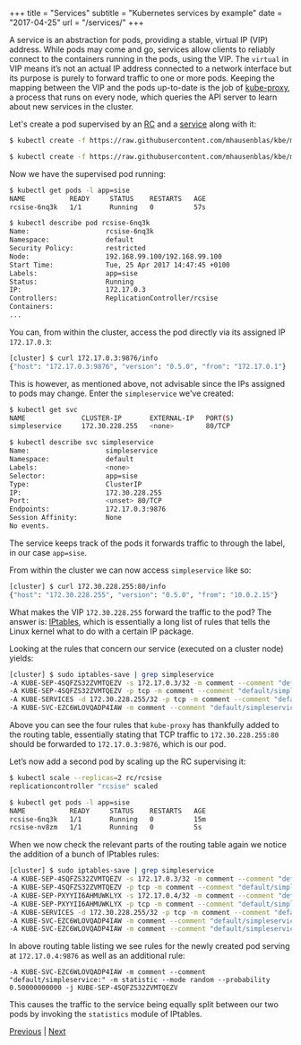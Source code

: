+++
title = "Services"
subtitle = "Kubernetes services by example"
date = "2017-04-25"
url = "/services/"
+++

A service is an abstraction for pods, providing a stable, virtual IP (VIP) address.
While pods may come and go, services allow clients to reliably connect to the
containers running in the pods, using the VIP. The `virtual` in VIP means it’s
not an actual IP address connected to a network interface but its purpose is purely
to forward traffic to one or more pods. Keeping the mapping between the VIP and the
pods up-to-date is the job of [kube-proxy](https://kubernetes.io/docs/admin/kube-proxy/),
a process that runs on every node, which queries the API server to learn about
new services in the cluster.

Let's create a pod supervised by an [RC](https://github.com/mhausenblas/kbe/blob/master/specs/services/rc.yaml)
and a [service](https://github.com/mhausenblas/kbe/blob/master/specs/services/svc.yaml)
along with it:

```bash
$ kubectl create -f https://raw.githubusercontent.com/mhausenblas/kbe/master/specs/services/rc.yaml

$ kubectl create -f https://raw.githubusercontent.com/mhausenblas/kbe/master/specs/services/svc.yaml
```

Now we have the supervised pod running:

```bash
$ kubectl get pods -l app=sise
NAME           READY     STATUS    RESTARTS   AGE
rcsise-6nq3k   1/1       Running   0          57s

$ kubectl describe pod rcsise-6nq3k
Name:                   rcsise-6nq3k
Namespace:              default
Security Policy:        restricted
Node:                   192.168.99.100/192.168.99.100
Start Time:             Tue, 25 Apr 2017 14:47:45 +0100
Labels:                 app=sise
Status:                 Running
IP:                     172.17.0.3
Controllers:            ReplicationController/rcsise
Containers:
...
```

You can, from within the cluster, access the pod directly via its
assigned IP `172.17.0.3`:

```bash
[cluster] $ curl 172.17.0.3:9876/info
{"host": "172.17.0.3:9876", "version": "0.5.0", "from": "172.17.0.1"}
```

This is however, as mentioned above, not advisable since the IPs assigned
to pods may change. Enter the `simpleservice` we've created:

```bash
$ kubectl get svc
NAME              CLUSTER-IP       EXTERNAL-IP   PORT(S)                   AGE
simpleservice     172.30.228.255   <none>        80/TCP                    5m

$ kubectl describe svc simpleservice
Name:                   simpleservice
Namespace:              default
Labels:                 <none>
Selector:               app=sise
Type:                   ClusterIP
IP:                     172.30.228.255
Port:                   <unset> 80/TCP
Endpoints:              172.17.0.3:9876
Session Affinity:       None
No events.
```

The service keeps track of the pods it forwards traffic to through the label,
in our case `app=sise`.

From within the cluster we can now access `simpleservice` like so:

```bash
[cluster] $ curl 172.30.228.255:80/info
{"host": "172.30.228.255", "version": "0.5.0", "from": "10.0.2.15"}
```

What makes the VIP `172.30.228.255` forward the traffic to the pod?
The answer is: [IPtables](https://wiki.centos.org/HowTos/Network/IPTables),
which is essentially a long list of rules that tells the Linux kernel what to do
with a certain IP package.

Looking at the rules that concern our service (executed on a cluster node) yields:

```bash
[cluster] $ sudo iptables-save | grep simpleservice
-A KUBE-SEP-4SQFZS32ZVMTQEZV -s 172.17.0.3/32 -m comment --comment "default/simpleservice:" -j KUBE-MARK-MASQ
-A KUBE-SEP-4SQFZS32ZVMTQEZV -p tcp -m comment --comment "default/simpleservice:" -m tcp -j DNAT --to-destination 172.17.0.3:9876
-A KUBE-SERVICES -d 172.30.228.255/32 -p tcp -m comment --comment "default/simpleservice: cluster IP" -m tcp --dport 80 -j KUBE-SVC-EZC6WLOVQADP4IAW
-A KUBE-SVC-EZC6WLOVQADP4IAW -m comment --comment "default/simpleservice:" -j KUBE-SEP-4SQFZS32ZVMTQEZV
```

Above you can see the four rules that `kube-proxy` has thankfully added to the
routing table, essentially stating that TCP traffic to `172.30.228.255:80`
should be forwarded to `172.17.0.3:9876`, which is our pod.

Let’s now add a second pod by scaling up the RC supervising it:

```bash
$ kubectl scale --replicas=2 rc/rcsise
replicationcontroller "rcsise" scaled

$ kubectl get pods -l app=sise
NAME           READY     STATUS    RESTARTS   AGE
rcsise-6nq3k   1/1       Running   0          15m
rcsise-nv8zm   1/1       Running   0          5s
```

When we now check the relevant parts of the routing table again we notice
the addition of a bunch of IPtables rules:

```bash
[cluster] $ sudo iptables-save | grep simpleservice
-A KUBE-SEP-4SQFZS32ZVMTQEZV -s 172.17.0.3/32 -m comment --comment "default/simpleservice:" -j KUBE-MARK-MASQ
-A KUBE-SEP-4SQFZS32ZVMTQEZV -p tcp -m comment --comment "default/simpleservice:" -m tcp -j DNAT --to-destination 172.17.0.3:9876
-A KUBE-SEP-PXYYII6AHMUWKLYX -s 172.17.0.4/32 -m comment --comment "default/simpleservice:" -j KUBE-MARK-MASQ
-A KUBE-SEP-PXYYII6AHMUWKLYX -p tcp -m comment --comment "default/simpleservice:" -m tcp -j DNAT --to-destination 172.17.0.4:9876
-A KUBE-SERVICES -d 172.30.228.255/32 -p tcp -m comment --comment "default/simpleservice: cluster IP" -m tcp --dport 80 -j KUBE-SVC-EZC6WLOVQADP4IAW
-A KUBE-SVC-EZC6WLOVQADP4IAW -m comment --comment "default/simpleservice:" -m statistic --mode random --probability 0.50000000000 -j KUBE-SEP-4SQFZS32ZVMTQEZV
-A KUBE-SVC-EZC6WLOVQADP4IAW -m comment --comment "default/simpleservice:" -j KUBE-SEP-PXYYII6AHMUWKLYX
```

In above routing table listing we see rules for the newly created pod serving at
`172.17.0.4:9876` as well as an additional rule:

```
-A KUBE-SVC-EZC6WLOVQADP4IAW -m comment --comment "default/simpleservice:" -m statistic --mode random --probability 0.50000000000 -j KUBE-SEP-4SQFZS32ZVMTQEZV
```

This causes the traffic to the service being equally split between our two pods
by invoking the `statistics` module of IPtables.

[Previous](/deployments) | [Next](/sd)
